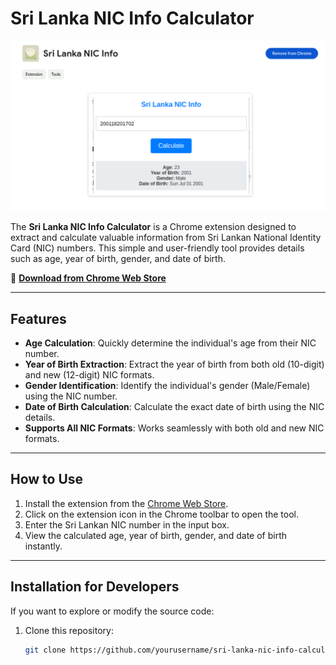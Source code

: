# Sri Lanka NIC Info Calculator

![Sri Lanka NIC Info Calculator](assest/image.png)

The **Sri Lanka NIC Info Calculator** is a Chrome extension designed to extract and calculate valuable information from Sri Lankan National Identity Card (NIC) numbers. This simple and user-friendly tool provides details such as age, year of birth, gender, and date of birth.  

🔗 **[Download from Chrome Web Store](https://chromewebstore.google.com/detail/sri-lanka-nic-info/eimdmpljiklhoofnjadbenhleknblbcl)**  

---

## Features
- **Age Calculation**: Quickly determine the individual's age from their NIC number.
- **Year of Birth Extraction**: Extract the year of birth from both old (10-digit) and new (12-digit) NIC formats.
- **Gender Identification**: Identify the individual's gender (Male/Female) using the NIC number.
- **Date of Birth Calculation**: Calculate the exact date of birth using the NIC details.
- **Supports All NIC Formats**: Works seamlessly with both old and new NIC formats.

---

## How to Use
1. Install the extension from the [Chrome Web Store](https://chromewebstore.google.com/detail/sri-lanka-nic-info/eimdmpljiklhoofnjadbenhleknblbcl).
2. Click on the extension icon in the Chrome toolbar to open the tool.
3. Enter the Sri Lankan NIC number in the input box.
4. View the calculated age, year of birth, gender, and date of birth instantly.

---

## Installation for Developers
If you want to explore or modify the source code:
1. Clone this repository:
   ```bash
   git clone https://github.com/yourusername/sri-lanka-nic-info-calculator.git

